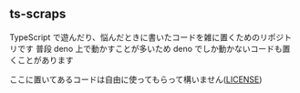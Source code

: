 ## ts-scraps
TypeScript で遊んだり、悩んだときに書いたコードを雑に置くためのリポジトリです
普段 deno 上で動かすことが多いため deno でしか動かないコードも置くことがあります

ここに置いてあるコードは自由に使ってもらって構いません([LICENSE](./LICENSE))

